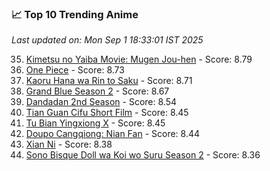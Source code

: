 ### 📈 Top 10 Trending Anime

*Last updated on: Mon Sep  1 18:33:01 IST 2025*

35. [Kimetsu no Yaiba Movie: Mugen Jou-hen](https://myanimelist.net/anime/59192) - Score: 8.79
52. [One Piece](https://myanimelist.net/anime/21) - Score: 8.73
59. [Kaoru Hana wa Rin to Saku](https://myanimelist.net/anime/59845) - Score: 8.71
72. [Grand Blue Season 2](https://myanimelist.net/anime/59986) - Score: 8.67
131. [Dandadan 2nd Season](https://myanimelist.net/anime/60543) - Score: 8.54
177. [Tian Guan Cifu Short Film](https://myanimelist.net/anime/60988) - Score: 8.45
178. [Tu Bian Yingxiong X](https://myanimelist.net/anime/53447) - Score: 8.45
182. [Doupo Cangqiong: Nian Fan](https://myanimelist.net/anime/51039) - Score: 8.44
225. [Xian Ni](https://myanimelist.net/anime/55809) - Score: 8.38
241. [Sono Bisque Doll wa Koi wo Suru Season 2](https://myanimelist.net/anime/53065) - Score: 8.36
